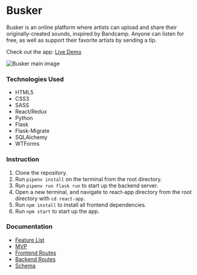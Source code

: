 # Busker

Busker is an online platform where artists can upload and share their originally-created sounds, inspired by Bandcamp. Anyone can listen for free, as well as support their favorite artists by sending a tip.

Check out the app: <a href="https://busker-app.herokuapp.com/" target="_blank">Live Demo</a>

![Busker main image](https://raw.githubusercontent.com/katyeh/busker/main/react-app/public/busker.gif>)

### Technologies Used

* HTML5
* CSS3
* SASS
* React/Redux
* Python
* Flask
* Flask-Migrate
* SQLAlchemy
* WTForms

### Instruction

1. Clone the repository.
2. Run `pipenv install` on the terminal from the root directory.
3. Run `pipenv run flask run` to start up the backend server.
4. Open a new terminal, and navigate to react-app directory from the root directory with `cd react-app`.
5. Run `npm install` to install all frontend dependencies.
6. Run `npm start` to start up the app.

### Documentation

* [Feature List](/documentation/featureList.md)
* [MVP](/documentation/MVP.md)
* [Frontend Routes](/documentation/frontendRoutes.md)
* [Backend Routes](/documentation/backendRoutes.md)
* [Schema](/documentation/db_schema_busker.pdf)
